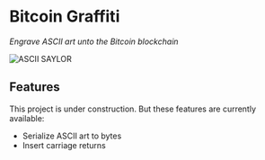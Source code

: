 # Bitcoin Graffiti
*Engrave ASCII art unto the Bitcoin blockchain*

![ASCII SAYLOR](https://github.com/sjorsvanheuveln/bitcoin_graffiti/blob/main/saylor.png)

## Features
This project is under construction. But these features are currently available:

- Serialize ASCII art to bytes
- Insert carriage returns